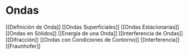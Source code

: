 # Ondas
[[Definición de Onda]]
[[Ondas Superficiales]]
[[Ondas Estacionarias]]
[[Ondas en Sólidos]]
[[Energía de una Onda]]
[[Interferencia de Ondas]]
[[Difracción]]
[[Ondas con Condiciones de Contorno]]
[[Interferencia]]
[[Fraunhofer]]